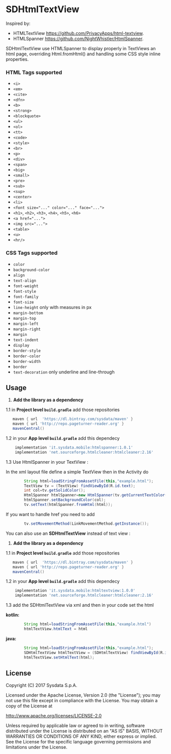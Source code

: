 # SDHtmlTextView
Inspired by:
* HTMLTextView https://github.com/PrivacyApps/html-textview.
* HTMLSpanner https://github.com/NightWhistler/HtmlSpanner.

SDHtmlTextView use HTMLSpanner to display properly in TextViews an html page, overriding Html.fromHtml() and handling some CSS style inline properties.

### HTML Tags supported 

* ``<i>``
* ``<em>``
* ``<cite>``
* ``<dfn>``
* ``<b>``
* ``<strong>``
* ``<blockquote>``
* ``<ul>``
* ``<ol>``
* ``<tt>``
* ``<code>``
* ``<style>``
* ``<br>``
* ``<p>``
* ``<div>``
* ``<span>``
* ``<big>``
* ``<small>``
* ``<pre>``
* ``<sub>``
* ``<sup>``
* ``<center>``
* ``<li>``
* ``<font size="..." color="..." face="...">``
* ``<h1>``, ``<h2>``, ``<h3>``, ``<h4>``, ``<h5>``, ``<h6>``
* ``<a href="...">``
* ``<img src="...">``
* ``<table>``
* ``<u>``
* ``<hr/>``


### CSS Tags supported 

* ``color``
* ``background-color``
* ``align``
* ``text-align``
* ``font-weight``
* ``font-style``
* ``font-family``
* ``font-size``
* ``line-height`` only with measures in px 
* ``margin-bottom``
* ``margin-top``
* ``margin-left``
* ``margin-right``
* ``margin``
* ``text-indent``
* ``display``
* ``border-style``
* ``border-color``
* ``border-width``
* ``border``
* ``text-decoration`` only underline and line-through 

## Usage

1. **Add the library as a dependency**

1.1 in **Project level `build.gradle`** add those repositories
```gradle
   maven { url  'https://dl.bintray.com/sysdata/maven' }
   maven { url 'http://repo.pageturner-reader.org' }
   mavenCentral()
```
1.2 in your **App level `build.gradle`** add this dependecy
```gradle
    implementation 'it.sysdata.mobile:htmlspanner:1.0.1'
    implementation 'net.sourceforge.htmlcleaner:htmlcleaner:2.16'
```

1.3 Use HtmlSpanner in your TextView :

In the xml layout file define a simple TextView then in the Activity do

```java
        String html=loadStringFromAssetFile(this,"example.html");
        TextView tv = (TextView) findViewById(R.id.text);
        int col=tv.getSolidColor();
        HtmlSpanner htmlSpanner=new HtmlSpanner(tv.getCurrentTextColor(), tv.getTextSize());
        htmlSpanner.setBackgroundColor(col);
        tv.setText(htmlSpanner.fromHtml(html));
```
If you want to handle href you need to add
```java
        tv.setMovementMethod(LinkMovementMethod.getInstance());
```
You can also use an **SDHtmlTextView** instead of text view :

1. **Add the library as a dependency**

1.1 in **Project level `build.gradle`** add those repositories
```gradle
   maven { url  'https://dl.bintray.com/sysdata/maven' }
   maven { url 'http://repo.pageturner-reader.org' }
   mavenCentral()
```
1.2 in your **App level `build.gradle`** add this dependecy
```gradle
    implementation 'it.sysdata.mobile:htmltextview:1.0.0'
    implementation 'net.sourceforge.htmlcleaner:htmlcleaner:2.16'
```
1.3 add the SDHtmlTextView via xml and then in your code set the html

**kotlin:**

```java
        String html=loadStringFromAssetFile(this,"example.html")
        htmlTextView.htmlText = html
```

**java:**

```java
        String html=loadStringFromAssetFile(this,"example.html");
        SDHtmlTextView htmlTextView = (SDHtmlTextView) findViewById(R.id.text);
        htmlTextView.setHtmlText(html);
```

## License
Copyright (C) 2017 Sysdata S.p.A.

Licensed under the Apache License, Version 2.0 (the "License");
you may not use this file except in compliance with the License.
You may obtain a copy of the License at

   http://www.apache.org/licenses/LICENSE-2.0

Unless required by applicable law or agreed to in writing, software
distributed under the License is distributed on an "AS IS" BASIS,
WITHOUT WARRANTIES OR CONDITIONS OF ANY KIND, either express or implied.
See the License for the specific language governing permissions and
limitations under the License.


